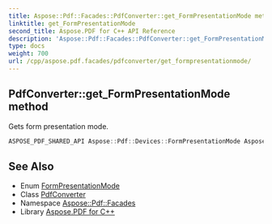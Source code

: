 ```yaml
---
title: Aspose::Pdf::Facades::PdfConverter::get_FormPresentationMode method
linktitle: get_FormPresentationMode
second_title: Aspose.PDF for C++ API Reference
description: 'Aspose::Pdf::Facades::PdfConverter::get_FormPresentationMode method. Gets form presentation mode in C++.'
type: docs
weight: 700
url: /cpp/aspose.pdf.facades/pdfconverter/get_formpresentationmode/
---
```

## PdfConverter::get_FormPresentationMode method


Gets form presentation mode.

```cpp
ASPOSE_PDF_SHARED_API Aspose::Pdf::Devices::FormPresentationMode Aspose::Pdf::Facades::PdfConverter::get_FormPresentationMode() const
```

## See Also

* Enum [FormPresentationMode](../../../aspose.pdf.devices/formpresentationmode/)
* Class [PdfConverter](../)
* Namespace [Aspose::Pdf::Facades](../../)
* Library [Aspose.PDF for C++](../../../)
